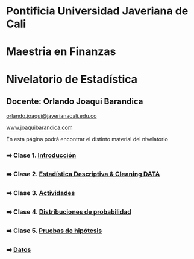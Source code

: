 # Pontificia Universidad Javeriana de Cali
# Maestria en Finanzas
# Nivelatorio de Estadística


## Docente: Orlando Joaqui Barandica 
orlando.joaqui@javerianacali.edu.co

www.joaquibarandica.com

En esta página podrá encontrar el distinto material del nivelatorio


### ➡️ Clase 1. [Introducción](https://juniorjb5.github.io/PUJ-Niv-Estadistica/Class_1/Class_1.html#1)

### ➡️ Clase 2. [Estadística Descriptiva & Cleaning DATA](https://juniorjb5.github.io/PUJ-Niv-Estadistica/Class_2/Class_2.html#1)

### ➡️ Clase 3. [Actividades](https://juniorjb5.github.io/PUJ-Niv-Estadistica/Class_3/Class_3.html)

### ➡️ Clase 4. [Distribuciones de probabilidad](https://juniorjb5.github.io/PUJ-Niv-Estadistica/Class_4/Class_4.html)

### ➡️ Clase 5. [Pruebas de hipótesis](https://juniorjb5.github.io/PUJ-Niv-Estadistica/Class_5/Class_5.html)

### ➡️ [Datos](https://correounivalleeduco-my.sharepoint.com/:f:/g/personal/orlando_joaqui_correounivalle_edu_co/El-obeIY-NJLtFvl8qspVq0Bh6SejVvJQFupztlZLvr-cQ?e=pScuMy)



